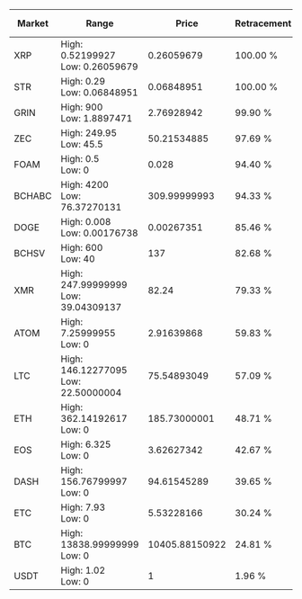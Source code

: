 | Market | Range | Price| Retracement | Doubles to 50% |
| --- | --- | --- | --- | --- |
| XRP | High: 0.52199927<br />Low: 0.26059679 | 0.26059679 | 100.00 % | 1.50 |
| STR | High: 0.29<br />Low: 0.06848951 | 0.06848951 | 100.00 % | 2.62 |
| GRIN | High: 900<br />Low: 1.8897471 | 2.76928942 | 99.90 % | 162.84 |
| ZEC | High: 249.95<br />Low: 45.5 | 50.21534885 | 97.69 % | 2.94 |
| FOAM | High: 0.5<br />Low: 0 | 0.028 | 94.40 % | 8.93 |
| BCHABC | High: 4200<br />Low: 76.37270131 | 309.99999993 | 94.33 % | 6.90 |
| DOGE | High: 0.008<br />Low: 0.00176738 | 0.00267351 | 85.46 % | 1.83 |
| BCHSV | High: 600<br />Low: 40 | 137 | 82.68 % | 2.34 |
| XMR | High: 247.99999999<br />Low: 39.04309137 | 82.24 | 79.33 % | 1.75 |
| ATOM | High: 7.25999955<br />Low: 0 | 2.91639868 | 59.83 % | 1.24 |
| LTC | High: 146.12277095<br />Low: 22.50000004 | 75.54893049 | 57.09 % | 1.12 |
| ETH | High: 362.14192617<br />Low: 0 | 185.73000001 | 48.71 % | 0.00 |
| EOS | High: 6.325<br />Low: 0 | 3.62627342 | 42.67 % | 0.00 |
| DASH | High: 156.76799997<br />Low: 0 | 94.61545289 | 39.65 % | 0.00 |
| ETC | High: 7.93<br />Low: 0 | 5.53228166 | 30.24 % | 0.00 |
| BTC | High: 13838.99999999<br />Low: 0 | 10405.88150922 | 24.81 % | 0.00 |
| USDT | High: 1.02<br />Low: 0 | 1 | 1.96 % | 0.00 |
